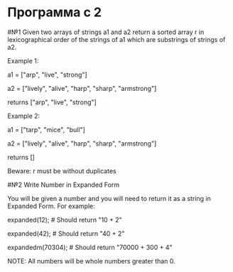 # Программа с 2 

#№1
Given two arrays of strings a1 and a2 return a sorted array r in lexicographical order of the strings of a1 which are substrings of strings of a2.

Example 1:

a1 = ["arp", "live", "strong"]

a2 = ["lively", "alive", "harp", "sharp", "armstrong"]

returns ["arp", "live", "strong"]

Example 2:

a1 = ["tarp", "mice", "bull"]

a2 = ["lively", "alive", "harp", "sharp", "armstrong"]

returns []

Beware: r must be without duplicates

#№2
Write Number in Expanded Form

You will be given a number and you will need to return it as a string in Expanded Form. For example:

expanded(12); # Should return "10 + 2"

expanded(42); # Should return "40 + 2"

expandedm(70304); # Should return "70000 + 300 + 4"

NOTE: All numbers will be whole numbers greater than 0.
